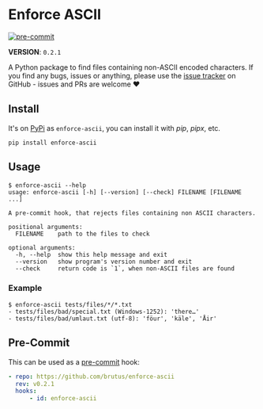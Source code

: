 # Enforce ASCII

[![pre-commit](https://img.shields.io/badge/pre--commit-enabled-brightgreen?logo=pre-commit&logoColor=white)](https://github.com/pre-commit/pre-commit)

**VERSION**: `0.2.1`

A Python package to find files containing non-ASCII encoded characters. If you
find any bugs, issues or anything, please use the [issue tracker][] on GitHub -
issues and PRs are welcome ❤️

## Install

It's on [PyPi] as `enforce-ascii`, you can install it with _pip_, _pipx_, etc.

```shell
pip install enforce-ascii
```

## Usage

```shell
$ enforce-ascii --help
usage: enforce-ascii [-h] [--version] [--check] FILENAME [FILENAME ...]

A pre-commit hook, that rejects files containing non ASCII characters.

positional arguments:
  FILENAME    path to the files to check

optional arguments:
  -h, --help  show this help message and exit
  --version   show program's version number and exit
  --check     return code is `1`, when non-ASCII files are found
```

### Example

```shell
$ enforce-ascii tests/files/*/*.txt
- tests/files/bad/special.txt (Windows-1252): 'there…'
- tests/files/bad/umlaut.txt (utf-8): 'föur', 'käle', 'Åir'
```

## Pre-Commit

This can be used as a [pre-commit][] hook:

```yaml
- repo: https://github.com/brutus/enforce-ascii
  rev: v0.2.1
  hooks:
      - id: enforce-ascii
```

[issue tracker]: https://github.com/brutus/enforce-ascii/issues
[pre-commit]: https://pre-commit.com/
[pypi]: https://pypi.org/project/enforce-ascii/
